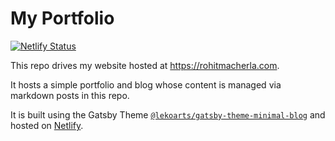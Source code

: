# My Portfolio

[![Netlify Status](https://api.netlify.com/api/v1/badges/df802459-9c81-44c2-81f1-c5ca0fc2740a/deploy-status)](https://app.netlify.com/sites/condescending-stonebraker-f3fcee/deploys)

This repo drives my website hosted at https://rohitmacherla.com.

It hosts a simple portfolio and blog whose content is managed via markdown posts in this repo.

It is built using the Gatsby Theme [`@lekoarts/gatsby-theme-minimal-blog`](https://github.com/LekoArts/gatsby-themes/tree/master/themes/gatsby-theme-minimal-blog) and hosted on [Netlify](https://netlify.com).
